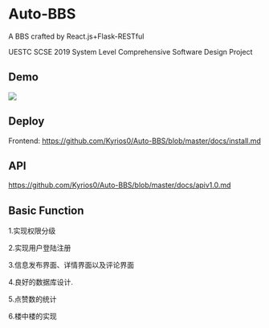 # Auto-BBS
A BBS crafted by React.js+Flask-RESTful

UESTC SCSE 2019 System Level Comprehensive Software Design Project

## Demo

![](https://repository-images.githubusercontent.com/173777946/dfee0980-8893-11e9-8959-fcf03888cc24)

## Deploy

Frontend: https://github.com/Kyrios0/Auto-BBS/blob/master/docs/install.md

## API

https://github.com/Kyrios0/Auto-BBS/blob/master/docs/apiv1.0.md

## Basic Function

1.实现权限分级 

2.实现用户登陆注册 

3.信息发布界面、详情界面以及评论界面

4.良好的数据库设计.

5.点赞数的统计

6.楼中楼的实现